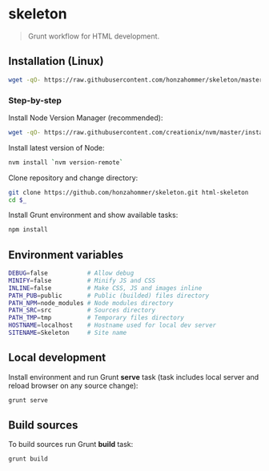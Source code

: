 # skeleton
> Grunt workflow for HTML development.


## Installation (Linux)

```sh
wget -qO- https://raw.githubusercontent.com/honzahommer/skeleton/master/bin/install | bash

```

### Step-by-step

Install Node Version Manager (recommended):

```sh
wget -qO- https://raw.githubusercontent.com/creationix/nvm/master/install.sh | bash

```

Install latest version of Node:

```sh
nvm install `nvm version-remote`
```

Clone repository and change directory:

```sh
git clone https://github.com/honzahommer/skeleton.git html-skeleton
cd $_
```

Install Grunt environment and show available tasks:

```sh
npm install
```

## Environment variables

```sh
DEBUG=false           # Allow debug
MINIFY=false          # Minify JS and CSS
INLINE=false          # Make CSS, JS and images inline
PATH_PUB=public       # Public (builded) files directory
PATH_NPM=node_modules # Node modules directory
PATH_SRC=src          # Sources directory
PATH_TMP=tmp          # Temporary files directory
HOSTNAME=localhost    # Hostname used for local dev server
SITENAME=Skeleton     # Site name
```

## Local development

Install environment and run Grunt **serve** task (task includes local server
and reload browser on any source change):

```sh
grunt serve
```

## Build sources

To build sources run Grunt **build** task:

```sh
grunt build
```
